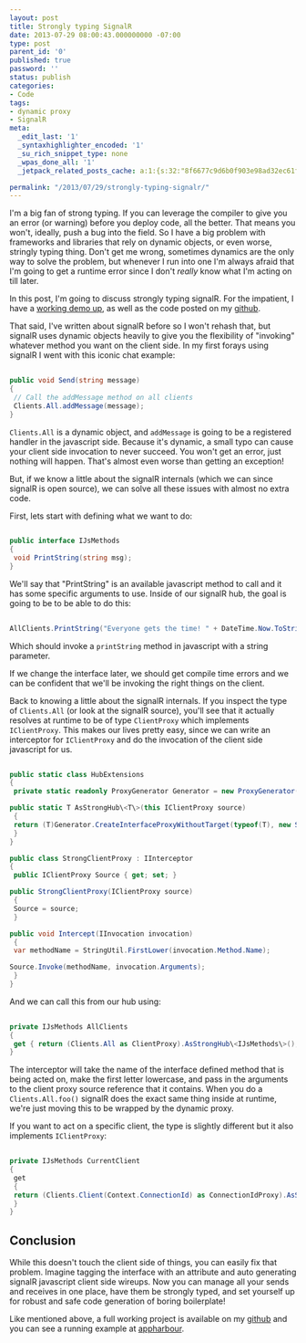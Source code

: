 ```yaml
---
layout: post
title: Strongly typing SignalR
date: 2013-07-29 08:00:43.000000000 -07:00
type: post
parent_id: '0'
published: true
password: ''
status: publish
categories:
- Code
tags:
- dynamic proxy
- SignalR
meta:
  _edit_last: '1'
  _syntaxhighlighter_encoded: '1'
  _su_rich_snippet_type: none
  _wpas_done_all: '1'
  _jetpack_related_posts_cache: a:1:{s:32:"8f6677c9d6b0f903e98ad32ec61f8deb";a:2:{s:7:"expires";i:1560802337;s:7:"payload";a:3:{i:0;a:1:{s:2:"id";i:3392;}i:1;a:1:{s:2:"id";i:289;}i:2;a:1:{s:2:"id";i:4091;}}}}

permalink: "/2013/07/29/strongly-typing-signalr/"
---
```

I'm a big fan of strong typing. If you can leverage the compiler to give you an error (or warning) before you deploy code, all the better. That means you won't, ideally, push a bug into the field. So I have a big problem with frameworks and libraries that rely on dynamic objects, or even worse, stringly typing thing. Don't get me wrong, sometimes dynamics are the only way to solve the problem, but whenever I run into one I'm always afraid that I'm going to get a runtime error since I don't _really_ know what I'm acting on till later.

In this post, I'm going to discuss strongly typing signalR. For the impatient, I have a [working demo up](http://strongsignalr.apphb.com/), as well as the code posted on my [github](https://github.com/devshorts/StronglyTypedSignalr).

That said, I've written about signalR before so I won't rehash that, but signalR uses dynamic objects heavily to give you the flexibility of "invoking" whatever method you want on the client side. In my first forays using signalR I went with this iconic chat example:

```csharp
  
public void Send(string message)  
{  
 // Call the addMessage method on all clients  
 Clients.All.addMessage(message);  
}  

```

`Clients.All` is a dynamic object, and `addMessage` is going to be a registered handler in the javascript side. Because it's dynamic, a small typo can cause your client side invocation to never succeed. You won't get an error, just nothing will happen. That's almost even worse than getting an exception!

But, if we know a little about the signalR internals (which we can since signalR is open source), we can solve all these issues with almost no extra code.

First, lets start with defining what we want to do:

```csharp
  
public interface IJsMethods  
{  
 void PrintString(string msg);  
}  

```

We'll say that "PrintString" is an available javascript method to call and it has some specific arguments to use. Inside of our signalR hub, the goal is going to be to be able to do this:

```csharp
  
AllClients.PrintString("Everyone gets the time! " + DateTime.Now.ToString())  

```

Which should invoke a `printString` method in javascript with a string parameter.

If we change the interface later, we should get compile time errors and we can be confident that we'll be invoking the right things on the client.

Back to knowing a little about the signalR internals. If you inspect the type of `Clients.All` (or look at the signalR source), you'll see that it actually resolves at runtime to be of type `ClientProxy` which implements `IClientProxy`. This makes our lives pretty easy, since we can write an interceptor for `IClientProxy` and do the invocation of the client side javascript for us.

```csharp
  
public static class HubExtensions  
{  
 private static readonly ProxyGenerator Generator = new ProxyGenerator();

public static T AsStrongHub\<T\>(this IClientProxy source)  
 {  
 return (T)Generator.CreateInterfaceProxyWithoutTarget(typeof(T), new StrongClientProxy(source));  
 }  
}

public class StrongClientProxy : IInterceptor  
{  
 public IClientProxy Source { get; set; }

public StrongClientProxy(IClientProxy source)  
 {  
 Source = source;  
 }

public void Intercept(IInvocation invocation)  
 {  
 var methodName = StringUtil.FirstLower(invocation.Method.Name);

Source.Invoke(methodName, invocation.Arguments);  
 }  
}  

```

And we can call this from our hub using:

```csharp
  
private IJsMethods AllClients  
{  
 get { return (Clients.All as ClientProxy).AsStrongHub\<IJsMethods\>(); }  
}  

```

The interceptor will take the name of the interface defined method that is being acted on, make the first letter lowercase, and pass in the arguments to the client proxy source reference that it contains. When you do a `Clients.All.foo()` signalR does the exact same thing inside at runtime, we're just moving this to be wrapped by the dynamic proxy.

If you want to act on a specific client, the type is slightly different but it also implements `IClientProxy`:

```csharp
  
private IJsMethods CurrentClient  
{  
 get  
 {  
 return (Clients.Client(Context.ConnectionId) as ConnectionIdProxy).AsStrongHub\<IJsMethods\>();  
 }  
}  

```

## Conclusion

While this doesn't touch the client side of things, you can easily fix that problem. Imagine tagging the interface with an attribute and auto generating signalR javascript client side wireups. Now you can manage all your sends and receives in one place, have them be strongly typed, and set yourself up for robust and safe code generation of boring boilerplate!

Like mentioned above, a full working project is available on my [github](https://github.com/devshorts/StronglyTypedSignalr) and you can see a running example at [appharbour](http://strongsignalr.apphb.com/).

